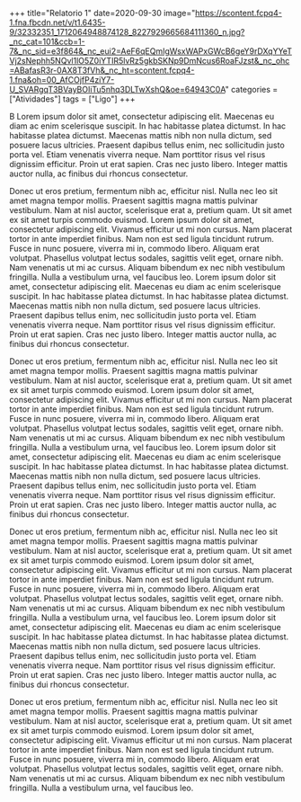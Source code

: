 +++
title="Relatorio 1"
date=2020-09-30
image="https://scontent.fcpq4-1.fna.fbcdn.net/v/t1.6435-9/32332351_1712064948874128_8227929665684111360_n.jpg?_nc_cat=101&ccb=1-7&_nc_sid=e3f864&_nc_eui2=AeF6qEQmIgWsxWAPxGWcB6geY9rDXqYYeTVj2sNephh5NQvl1lO5Z0iYTIR5lvRz5gkbSKNp9DmNcus6RoaFJzst&_nc_ohc=ABafasR3r-0AX8T3fVh&_nc_ht=scontent.fcpq4-1.fna&oh=00_AfCOjfP4ziY7-U_SVARgqT3BVayBOIiTu5nhq3DLTwXshQ&oe=64943C0A"
categories = ["Atividades"]
tags = ["Ligo"]
+++

B Lorem ipsum dolor sit amet, consectetur adipiscing elit. Maecenas eu diam ac enim scelerisque suscipit. In hac habitasse platea dictumst. In hac habitasse platea dictumst. Maecenas mattis nibh non nulla dictum, sed posuere lacus ultricies. Praesent dapibus tellus enim, nec sollicitudin justo porta vel. Etiam venenatis viverra neque. Nam porttitor risus vel risus dignissim efficitur. Proin ut erat sapien. Cras nec justo libero. Integer mattis auctor nulla, ac finibus dui rhoncus consectetur.

Donec ut eros pretium, fermentum nibh ac, efficitur nisl. Nulla nec leo sit amet magna tempor mollis. Praesent sagittis magna mattis pulvinar vestibulum. Nam at nisl auctor, scelerisque erat a, pretium quam. Ut sit amet ex sit amet turpis commodo euismod. Lorem ipsum dolor sit amet, consectetur adipiscing elit. Vivamus efficitur ut mi non cursus. Nam placerat tortor in ante imperdiet finibus. Nam non est sed ligula tincidunt rutrum. Fusce in nunc posuere, viverra mi in, commodo libero. Aliquam erat volutpat. Phasellus volutpat lectus sodales, sagittis velit eget, ornare nibh. Nam venenatis ut mi ac cursus. Aliquam bibendum ex nec nibh vestibulum fringilla. Nulla a vestibulum urna, vel faucibus leo. 
 Lorem ipsum dolor sit amet, consectetur adipiscing elit. Maecenas eu diam ac enim scelerisque suscipit. In hac habitasse platea dictumst. In hac habitasse platea dictumst. Maecenas mattis nibh non nulla dictum, sed posuere lacus ultricies. Praesent dapibus tellus enim, nec sollicitudin justo porta vel. Etiam venenatis viverra neque. Nam porttitor risus vel risus dignissim efficitur. Proin ut erat sapien. Cras nec justo libero. Integer mattis auctor nulla, ac finibus dui rhoncus consectetur.

Donec ut eros pretium, fermentum nibh ac, efficitur nisl. Nulla nec leo sit amet magna tempor mollis. Praesent sagittis magna mattis pulvinar vestibulum. Nam at nisl auctor, scelerisque erat a, pretium quam. Ut sit amet ex sit amet turpis commodo euismod. Lorem ipsum dolor sit amet, consectetur adipiscing elit. Vivamus efficitur ut mi non cursus. Nam placerat tortor in ante imperdiet finibus. Nam non est sed ligula tincidunt rutrum. Fusce in nunc posuere, viverra mi in, commodo libero. Aliquam erat volutpat. Phasellus volutpat lectus sodales, sagittis velit eget, ornare nibh. Nam venenatis ut mi ac cursus. Aliquam bibendum ex nec nibh vestibulum fringilla. Nulla a vestibulum urna, vel faucibus leo. 
 Lorem ipsum dolor sit amet, consectetur adipiscing elit. Maecenas eu diam ac enim scelerisque suscipit. In hac habitasse platea dictumst. In hac habitasse platea dictumst. Maecenas mattis nibh non nulla dictum, sed posuere lacus ultricies. Praesent dapibus tellus enim, nec sollicitudin justo porta vel. Etiam venenatis viverra neque. Nam porttitor risus vel risus dignissim efficitur. Proin ut erat sapien. Cras nec justo libero. Integer mattis auctor nulla, ac finibus dui rhoncus consectetur.

Donec ut eros pretium, fermentum nibh ac, efficitur nisl. Nulla nec leo sit amet magna tempor mollis. Praesent sagittis magna mattis pulvinar vestibulum. Nam at nisl auctor, scelerisque erat a, pretium quam. Ut sit amet ex sit amet turpis commodo euismod. Lorem ipsum dolor sit amet, consectetur adipiscing elit. Vivamus efficitur ut mi non cursus. Nam placerat tortor in ante imperdiet finibus. Nam non est sed ligula tincidunt rutrum. Fusce in nunc posuere, viverra mi in, commodo libero. Aliquam erat volutpat. Phasellus volutpat lectus sodales, sagittis velit eget, ornare nibh. Nam venenatis ut mi ac cursus. Aliquam bibendum ex nec nibh vestibulum fringilla. Nulla a vestibulum urna, vel faucibus leo. 
 Lorem ipsum dolor sit amet, consectetur adipiscing elit. Maecenas eu diam ac enim scelerisque suscipit. In hac habitasse platea dictumst. In hac habitasse platea dictumst. Maecenas mattis nibh non nulla dictum, sed posuere lacus ultricies. Praesent dapibus tellus enim, nec sollicitudin justo porta vel. Etiam venenatis viverra neque. Nam porttitor risus vel risus dignissim efficitur. Proin ut erat sapien. Cras nec justo libero. Integer mattis auctor nulla, ac finibus dui rhoncus consectetur.

Donec ut eros pretium, fermentum nibh ac, efficitur nisl. Nulla nec leo sit amet magna tempor mollis. Praesent sagittis magna mattis pulvinar vestibulum. Nam at nisl auctor, scelerisque erat a, pretium quam. Ut sit amet ex sit amet turpis commodo euismod. Lorem ipsum dolor sit amet, consectetur adipiscing elit. Vivamus efficitur ut mi non cursus. Nam placerat tortor in ante imperdiet finibus. Nam non est sed ligula tincidunt rutrum. Fusce in nunc posuere, viverra mi in, commodo libero. Aliquam erat volutpat. Phasellus volutpat lectus sodales, sagittis velit eget, ornare nibh. Nam venenatis ut mi ac cursus. Aliquam bibendum ex nec nibh vestibulum fringilla. Nulla a vestibulum urna, vel faucibus leo. 
